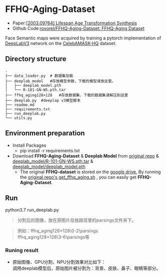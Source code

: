 # FFHQ-Aging-Dataset
- Paper:[[2003.09764] Lifespan Age Transformation Synthesis](https://arxiv.org/abs/2003.09764)
- Github Code:[royorel/FFHQ-Aging-Dataset: FFHQ-Aging Dataset](https://github.com/royorel/FFHQ-Aging-Dataset)

Face Semantic maps were acquired by training a pytorch implementation of [DeepLabV3](https://github.com/chenxi116/DeepLabv3.pytorch) network on the [CelebAMASK-HQ](https://github.com/switchablenorms/CelebAMask-HQ) dataset.

## Directory structure
```
.
├── data_loader.py	# 数据集加载
├── deeplab_model	#存放模型参数，下载的模型请放这里。
│   ├── deeplab_model.pth
│   └── R-101-GN-WS.pth.tar
├── ffhq_aging128×128	#存放数据集，下载的数据集请解压到这里
├── deeplab.py	#deeplap v3模型脚本
├── readme.md	
├── requirements.txt
├── run_deeplab.py
└── utils.py
```
## Environment preparation
- Install Packages
  - pip install -r requirements.txt
- Download **FFHQ-Aging-Dataset** & **Deeplab Model** from [original repo](https://github.com/royorel/FFHQ-Aging-Dataset) & [deeplab_model/R-101-GN-WS.pth.tar](https://drive.google.com/uc?id=1oRGgrI4KNdefbWVpw0rRkEP1gbJIRokM) & [deeplab_model/deeplab_model.pth](https://drive.google.com/uc?id=1w2XjDywFr2NjuUWaLQDRktH7VwIfuNlYhttps://drive.google.com/uc?id=1w2XjDywFr2NjuUWaLQDRktH7VwIfuNlY)
  - The original **FFHQ-dataset** is stored on the [google drive](https://drive.google.com/drive/folders/1u2xu7bSrWxrbUxk-dT-UvEJq8IjdmNTP), By running the [original repo's get_ffhq_aging.sh](https://github.com/royorel/FFHQ-Aging-Dataset/blob/master/get_ffhq_aging.sh) , you can easily get **FFHQ-Aging-Dataset**.

## Run

python3.7 run_deeplab.py


> 分割后的图像，放在原图片存放路径里的parsings文件夹下。

> 例如：ffhq_aging128×128\0-2\parsings    
>    ffhq_aging128×128\3-6\parsings等

### Runing result

<!-- - 原始图像、GPU分割效果如下：
![图像分割](https://github.com/royorel/FFHQ-Aging-Dataset/blob/master/images/dataset_samples_github.png) -->

- 原始图像、GPU分割、NPU分割效果对比如下：
<br> 调用deeplab模型后，原始图片被分割为：背景、皮肤、鼻子、眼睛等部分。
